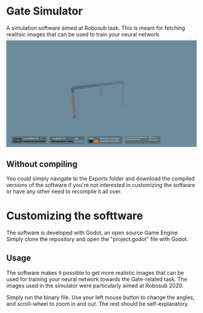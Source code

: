# Gate Simulator
A simulation software aimed at Robosub task. This is meant for fetching realitsic images that can be used to train your neural network.
![alt text](https://github.com/ghese/Gate-Simulator/blob/master/Exports/SharedScreenshot.jpg?raw=true)


## Without compiling
You could simply navigate to the Exports folder and download the compiled versions of the software if you're not interested in customizing the software or have any other need to recompile it all over.




# Customizing the softtware
The software is developed with Godot, an open source Game Engine. Simply clone the repository and open the "project.godot" file with Godot.



## Usage
The software makes it possible to get more realistic images that can be used for training your neural network towards the Gate-related task. The images used in the simulator were particularly aimed at Robosub 2020.

Simply run the binary file. Use your left mouse button to change the angles, and scroll-wheel to zoom in and out. The rest should be self-explanatory.
